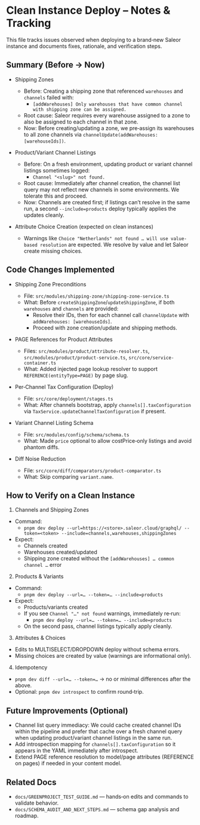 # Clean Instance Deploy – Notes & Tracking

This file tracks issues observed when deploying to a brand‑new Saleor instance and documents fixes, rationale, and verification steps.

## Summary (Before → Now)

- Shipping Zones
  - Before: Creating a shipping zone that referenced `warehouses` and `channels` failed with:
    - `[addWarehouses] Only warehouses that have common channel with shipping zone can be assigned.`
  - Root cause: Saleor requires every warehouse assigned to a zone to also be assigned to each channel in that zone.
  - Now: Before creating/updating a zone, we pre‑assign its warehouses to all zone channels via `channelUpdate(addWarehouses: [warehouseIds])`.

- Product/Variant Channel Listings
  - Before: On a fresh environment, updating product or variant channel listings sometimes logged:
    - `Channel "<slug>" not found.`
  - Root cause: Immediately after channel creation, the channel list query may not reflect new channels in some environments. We tolerate this and proceed.
  - Now: Channels are created first; if listings can’t resolve in the same run, a second `--include=products` deploy typically applies the updates cleanly.

- Attribute Choice Creation (expected on clean instances)
  - Warnings like `Choice "Netherlands" not found … will use value-based resolution` are expected. We resolve by value and let Saleor create missing choices.

## Code Changes Implemented

- Shipping Zone Preconditions
  - File: `src/modules/shipping-zone/shipping-zone-service.ts`
  - What: Before `createShippingZone`/`updateShippingZone`, if both `warehouses` and `channels` are provided:
    - Resolve their IDs, then for each channel call `channelUpdate` with `addWarehouses: [warehouseIds]`.
    - Proceed with zone creation/update and shipping methods.

- PAGE References for Product Attributes
  - Files: `src/modules/product/attribute-resolver.ts`, `src/modules/product/product-service.ts`, `src/core/service-container.ts`
  - What: Added injected page lookup resolver to support `REFERENCE(entityType=PAGE)` by page slug.

- Per‑Channel Tax Configuration (Deploy)
  - File: `src/core/deployment/stages.ts`
  - What: After channels bootstrap, apply `channels[].taxConfiguration` via `TaxService.updateChannelTaxConfiguration` if present.

- Variant Channel Listing Schema
  - File: `src/modules/config/schema/schema.ts`
  - What: Made `price` optional to allow costPrice‑only listings and avoid phantom diffs.

- Diff Noise Reduction
  - File: `src/core/diff/comparators/product-comparator.ts`
  - What: Skip comparing `variant.name`.

## How to Verify on a Clean Instance

1) Channels and Shipping Zones
- Command:
  - `pnpm dev deploy --url=https://<store>.saleor.cloud/graphql/ --token=<token> --include=channels,warehouses,shippingZones`
- Expect:
  - Channels created
  - Warehouses created/updated
  - Shipping zone created without the `[addWarehouses] … common channel …` error

2) Products & Variants
- Command:
  - `pnpm dev deploy --url=… --token=… --include=products`
- Expect:
  - Products/variants created
  - If you see `Channel "…" not found` warnings, immediately re‑run:
    - `pnpm dev deploy --url=… --token=… --include=products`
  - On the second pass, channel listings typically apply cleanly.

3) Attributes & Choices
- Edits to MULTISELECT/DROPDOWN deploy without schema errors.
- Missing choices are created by value (warnings are informational only).

4) Idempotency
- `pnpm dev diff --url=… --token=…` → no or minimal differences after the above.
- Optional: `pnpm dev introspect` to confirm round‑trip.

## Future Improvements (Optional)
- Channel list query immediacy: We could cache created channel IDs within the pipeline and prefer that cache over a fresh channel query when updating product/variant channel listings in the same run.
- Add introspection mapping for `channels[].taxConfiguration` so it appears in the YAML immediately after introspect.
- Extend PAGE reference resolution to model/page attributes (REFERENCE on pages) if needed in your content model.

## Related Docs
- `docs/GREENPROJECT_TEST_GUIDE.md` — hands‑on edits and commands to validate behavior.
- `docs/SCHEMA_AUDIT_AND_NEXT_STEPS.md` — schema gap analysis and roadmap.
